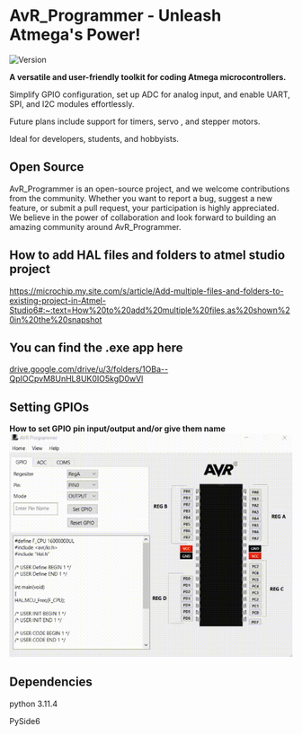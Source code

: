 # AvR_Programmer - Unleash Atmega's Power!

![Version](https://img.shields.io/badge/Version-1.1-orange)

**A versatile and user-friendly toolkit for coding Atmega microcontrollers.**

Simplify GPIO configuration, set up ADC for analog input, and enable UART, SPI, and I2C modules effortlessly. 

Future plans include support for timers, servo , and stepper motors.

Ideal for developers, students, and hobbyists.
## Open Source

AvR_Programmer is an open-source project, and we welcome contributions from the community. 
Whether you want to report a bug, suggest a new feature, or submit a pull request, your participation is highly appreciated.
We believe in the power of collaboration and look forward to building an amazing community around AvR_Programmer.

## How to add HAL files and folders to atmel studio project
https://microchip.my.site.com/s/article/Add-multiple-files-and-folders-to-existing-project-in-Atmel-Studio6#:~:text=How%20to%20add%20multiple%20files,as%20shown%20in%20the%20snapshot

## You can find the .exe app here
[drive.google.com/drive/u/3/folders/1OBa--QpIOCpvM8UnHL8UK0IO5kgD0wVl](https://drive.google.com/drive/u/3/folders/1OBa--QpIOCpvM8UnHL8UK0IO5kgD0wVl)

##  Setting GPIOs

**How to set GPIO pin input/output and/or give them name**
![Alt Text](SetIo.gif)


##  Dependencies
python 3.11.4 

PySide6

